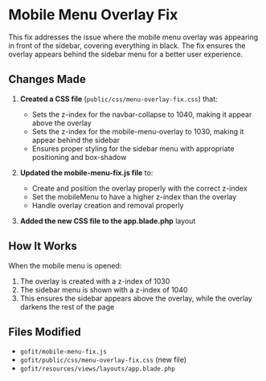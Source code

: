 # Mobile Menu Overlay Fix

This fix addresses the issue where the mobile menu overlay was appearing in front of the sidebar, covering everything in black. The fix ensures the overlay appears behind the sidebar menu for a better user experience.

## Changes Made

1. **Created a CSS file** (`public/css/menu-overlay-fix.css`) that:
   - Sets the z-index for the navbar-collapse to 1040, making it appear above the overlay
   - Sets the z-index for the mobile-menu-overlay to 1030, making it appear behind the sidebar
   - Ensures proper styling for the sidebar menu with appropriate positioning and box-shadow

2. **Updated the mobile-menu-fix.js file** to:
   - Create and position the overlay properly with the correct z-index
   - Set the mobileMenu to have a higher z-index than the overlay
   - Handle overlay creation and removal properly

3. **Added the new CSS file to the app.blade.php** layout

## How It Works

When the mobile menu is opened:
1. The overlay is created with a z-index of 1030
2. The sidebar menu is shown with a z-index of 1040
3. This ensures the sidebar appears above the overlay, while the overlay darkens the rest of the page

## Files Modified

- `gofit/mobile-menu-fix.js`
- `gofit/public/css/menu-overlay-fix.css` (new file)
- `gofit/resources/views/layouts/app.blade.php` 
